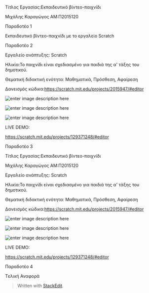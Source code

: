 ﻿Τίτλος Εργασίας:Εκπαιδευτικό βίντεο-παιχνίδι

Μιχάλης Καραγώγος ΑΜ:Π2015120

Παραδοτέο 1

Εκπαιδευτικό βίντεο-παιχνίδι με το εργαλείο Scratch

Παραδοτέο 2

Εργαλείο ανάπτυξης: Scratch 

Ηλικία:Το παιχνίδι είναι σχεδιασμένο για παιδιά της α' τάξης του δημοτικού.

Θεματική διδακτική ενότητα: Μαθηματικά, Πρόσθεση, Αφαίρεση

Δανεισμός κώδικα:https://scratch.mit.edu/projects/2015947/#editor


 ![enter image description here](https://lh3.googleusercontent.com/Uru6y5yi4qQY6JcIk_YglvJZqZQRIdRyANBnPc2BpYlDw3mQZuC3cstBIGRsyXlUjPv2yW4=s0 "Screenshot_1.png")


![enter image description here](https://lh3.googleusercontent.com/-suqi5AlAXns/WCOBddUoA6I/AAAAAAAAAEU/de_ZNJiItYgNAisutDYKFmAs-JtD5musACLcB/s0/Screenshot_2.png "Screenshot_2.png")


![enter image description here](https://lh3.googleusercontent.com/-4BmMjdAVIBQ/WCOBlnPsF_I/AAAAAAAAAEc/Aegbk02_jGUB3U2tukUsYXJhomhM_J4owCLcB/s0/Screenshot_3.png "Screenshot_3.png")

LIVE DEMO:

https://scratch.mit.edu/projects/129371248/#editor


Παραδοτέο 3

Τίτλος Εργασίας:Εκπαιδευτικό βίντεο-παιχνίδι



Μιχάλης Καραγώγος ΑΜ:Π2015120








Εργαλείο ανάπτυξης: Scratch 



Ηλικία:Το παιχνίδι είναι σχεδιασμένο για παιδιά της α' τάξης του δημοτικού.



Θεματική διδακτική ενότητα: Μαθηματικά, Πρόσθεση, Αφαίρεση



Δανεισμός κώδικα:https://scratch.mit.edu/projects/2015947/#editor



![enter image description here](https://lh3.googleusercontent.com/-0ZDAG-1B3GY/WEhexkG9kBI/AAAAAAAAAFM/LYucDYUpuhgkc8lFeBDHoqY0YVjB1HsnwCLcB/s0/Screenshot_1.png "Screenshot_1.png")



![enter image description here](https://lh3.googleusercontent.com/-SqRakecetJU/WEhe3IeKvsI/AAAAAAAAAFU/tTg9WA7BPuIZqEm0W1inDCsfa8Wd65UVwCLcB/s0/Screenshot_2.png "Screenshot_2.png")



![enter image description here](https://lh3.googleusercontent.com/-C6lQhPr0doU/WEhe8Hl167I/AAAAAAAAAFc/AcM_kIWSjbE_530qfje9JQu89UCs6svEwCLcB/s0/Screenshot_3.png "Screenshot_3.png")

LIVE DEMO:

https://scratch.mit.edu/projects/129371248/#editor

Παραδοτέο 4

Tελική Αναφορά


> Written with [StackEdit](https://stackedit.io/).